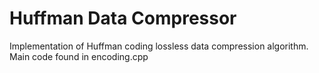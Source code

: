 # Huffman Data Compressor
Implementation of Huffman coding lossless data compression algorithm. Main code found in encoding.cpp
